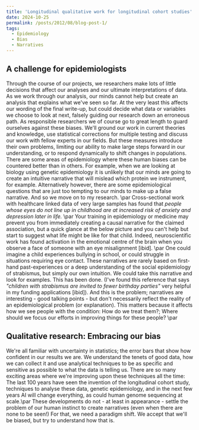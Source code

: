 ```yaml
---
title: 'Longitudinal qualitative work for longitudinal cohort studies'
date: 2024-10-25
permalink: /posts/2012/08/blog-post-1/
tags:
  - Epidemiology
  - Bias
  - Narratives
---
```


## A challenge for epidemiologists
Through the course of our projects, we researchers make lots of little decisions that affect our analyses and our ultimate interpretations of data. As we work through our analysis, our minds cannot help but create an analysis that explains what we've seen so far. At the very least this affects our wording of the final write-up, but could decide what data or variables we choose to look at next, falsely guiding our research down an erroneous path. As responsible researchers we of course go to great length to guard ourselves against these biases. We'll ground our work in current theories and knowledge, use statistical corrections for multiple testing and discuss our work with fellow experts in our fields. But these measures introduce their own problems, limiting our ability to make large steps forward in our understanding, or to respond dynamically to shift changes in populations. There are some areas of epidemiology where these human biases can be countered better than in others. For example, when we are looking at biology using genetic epidemiology it is unlikely that our minds are going to create an intuitive narrative that will mislead which protein we instrument, for example. Alternatively however, there are some epidemiological questions that are just too tempting to our minds to make up a false narrative. And so we move on to my research. \par
Cross-sectional work with healthcare linked data of very large samples has found that _people whose eyes do not line up in childhood are at increased risk of anxiety and depression later in life._ \par
Your training in epidemiology or medicine may prevent you from immediately creating a causal narrative for the claimed association, but a quick glance at the below picture and you can't help but start to suggest what life might be like for that child. Indeed, neuroscientific work has found activation in the emotional centre of the brain when you observe a face of someone with an eye misalignment [ibid]. \par
One could imagine a child experiences bullying in school, or could struggle in situations requiring eye contact. These narratives are rarely based on first-hand past-experiences or a deep understanding of the social epidemiology of strabismus, but simply our own intuition. We could take this narrative and look for examples. This has been done. (I've found this reference that says _"children with strabismus are invited to fewer birthday parties"_ very helpful in my funding applications [ibid]). And this is the problem; narratives are interesting - good talking points - but don't necessarily reflect the reality of an epidemiological problem (or explanation). This matters because it affects how we see people with the condition: How do we treat them?; Where should we focus our efforts in improving things for these people? \par

## Qualitative research: Embracing our bias
We're all familiar with uncertainty in statistics; the error bars that show how confident in our results we are. We understand the tenets of good data, how we can collect it and use analytical techniques to be as specific and sensitive as possible to what the data is telling us. There are so many exciting areas where we're improving upon these techniques all the time: The last 100 years have seen the invention of the longitudinal cohort study, techniques to analyse these data, genetic epidemiology, and in the next few years AI will change everything, as could human genome sequencing at scale.\par
These developments do not - at least in appearance - settle the problem of our human instinct to create narratives (even when there are none to be seen!) For that, we need a paradigm shift. We accept that we'll be biased, but try to understand how that is.